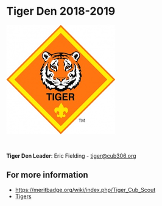 # Tiger Den 2018-2019 #

![alt text](../../images/dens/tiger.png "cub scout tiger rank")

<br clear="both">

**Tiger Den Leader**: Eric Fielding - [tiger@cub306.org](mailto:tiger@cub306.org)

## For more information ##

* https://meritbadge.org/wiki/index.php/Tiger_Cub_Scout
* [Tigers](https://cubscouts.org/library/welcome-to-tiger-cub-scouting/)
